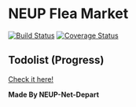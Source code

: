 # NEUP Flea Market

[![Build Status](https://travis-ci.org/NEUP-Net-Depart/NEUP-FleaMarket.svg?branch=master)](https://travis-ci.org/NEUP-Net-Depart/NEUP-FleaMarket)
[![Coverage Status](https://coveralls.io/repos/github/NEUP-Net-Depart/NEUP-FleaMarket/badge.svg?branch=master)](https://coveralls.io/github/NEUP-Net-Depart/NEUP-FleaMarket?branch=master)

## Todolist (Progress)

[Check it here!](https://github.com/NEUP-Net-Depart/NEUP-FleaMarket/wiki)

**Made By NEUP-Net-Depart**
